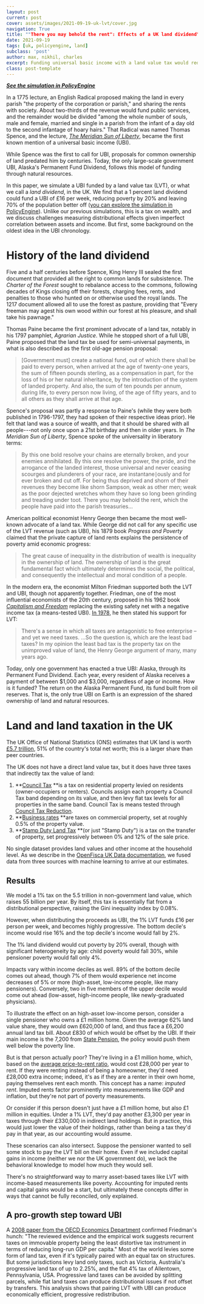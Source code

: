 ```yaml
---
layout: post
current: post
cover: assets/images/2021-09-19-uk-lvt/cover.jpg
navigation: True
title: ""There you may behold the rent": Effects of a UK land dividend"
date: 2021-09-19
tags: [uk, policyengine, land]
subclass: 'post'
author: max, nikhil, charles
excerpt: Funding universal basic income with a land value tax would reduce poverty and inequality, while raising questions about distributional measurement
class: post-template
---
```


**_[See the simulation in PolicyEngine](https://uk.policyengine.org/population-results?LVT=1&child_UBI=16&adult_UBI=16&senior_UBI=16)_**

In a 1775 lecture, an English Radical proposed making the land in every parish "the property of the corporation or parish," and sharing the rents with society. About two-thirds of the revenue would fund public services, and the remainder would be divided "among the whole number of souls, male and female, married and single in a parish from the infant of a day old to the second infantage of hoary hairs." That Radical was named Thomas Spence, and the lecture, _[The Meridian Sun of Liberty](https://quod.lib.umich.edu/e/ecco/004808953.0001.000/1:3?rgn=div1;view=fulltext)_, became the first known mention of a universal basic income (UBI).

While Spence was the first to call for UBI, proposals for common ownership of land predated him by centuries. Today, the only large-scale government UBI, Alaska's Permanent Fund Dividend, follows this model of funding through natural resources.

In this paper, we simulate a UBI funded by a land value tax (LVT), or what we call a _land dividend_, in the UK. We find that a 1 percent land dividend could fund a UBI of £16 per week, reducing poverty by 20% and leaving 70% of the population better off ([you can explore the simulation in PolicyEngine](https://uk.policyengine.org/population-results?LVT=1&child_UBI=16&adult_UBI=16&senior_UBI=16)). Unlike our previous simulations, this is a tax on wealth, and we discuss challenges measuring distributional effects given imperfect correlation between assets and income. But first, some background on the oldest idea in the UBI chronology.


# History of the land dividend

Five and a half centuries before Spence, King Henry III sealed the first document that provided all the right to common lands for subsistence.
The _Charter of the Forest_ sought to rebalance access to the commons, following decades of Kings closing off their forests, charging fees, rents, and penalties to those who hunted on or otherwise used the royal lands.
The 1217 document allowed all to use the forest as pasture, providing that "Every freeman may agest his own wood within our forest at his pleasure, and shall take his pawnage."

Thomas Paine became the first prominent advocate of a land tax, notably in his 1797 pamphlet, _Agrarian Justice_.
While he stopped short of a full UBI, Paine proposed that the land tax be used for semi-universal payments, in what is also described as the first old-age pension proposal:
>[Government must] create a national fund, out of which there shall be paid to every person, when arrived at the age of twenty-one years, the sum of fifteen pounds sterling, as a compensation in part, for the loss of his or her natural inheritance, by the introduction of the system of landed property. And also, the sum of ten pounds per annum, during life, to every person now living, of the age of fifty years, and to all others as they shall arrive at that age.

Spence's proposal was partly a response to Paine's (while they were both published in 1796-1797, they had spoken of their respective ideas prior).
He felt that land was a source of wealth, and that it should be shared with all people---not only once upon a 21st birthday and then in older years.
In _The Meridian Sun of Liberty_, Spence spoke of the universality in liberatory terms:
>By this one bold resolve your chains are eternally broken, and your enemies annihilated. By this one resolve the power, the pride, and the arrogance of the landed interest, those universal and never ceasing scourges and plunderers of your race, are instantane∣ously and for ever broken and cut off. For being thus deprived and shorn of their revenues they become like shorn Sampson, weak as other men; weak as the poor dejected wretches whom they have so long been grinding and treading under toot. There you may behold the rent, which the people have paid into the parish treasuries...

American political economist Henry George then became the most well-known advocate of a land tax.
While George did not call for any specific use of the LVT revenue (such as UBI), his 1879 book _Progress and Poverty_ claimed that the private capture of land rents explains the persistence of poverty amid economic progress:
>The great cause of inequality in the distribution of wealth is inequality in the ownership of land. The ownership of land is the great fundamental fact which ultimately determines the social, the political, and consequently the intellectual and moral condition of a people.

In the modern era, the economist Milton Friedman supported both the LVT and UBI, though not apparently together.
Friedman, one of the most influential economists of the 20th century, proposed in his 1962 book [_Capitalism and Freedom_](https://en.wikipedia.org/wiki/Capitalism_and_Freedom) replacing the existing safety net with a negative income tax (a means-tested UBI).
[In 1978](https://www.youtube.com/watch?v=yS7Jb58hcsc), he then stated his support for LVT:
>There's a sense in which all taxes are antagonistic to free enterprise – and yet we need taxes. ...So the question is, which are the least bad taxes? In my opinion the least bad tax is the property tax on the unimproved value of land, the Henry George argument of many, many years ago.

Today, only one government has enacted a true UBI: Alaska, through its Permanent Fund Dividend.
Each year, every resident of Alaska receives a payment of between $1,000 and $3,000, regardless of age or income.
How is it funded?
The return on the Alaska Permanent Fund, its fund built from oil reserves.
That is, the only true UBI on Earth is an expression of the shared ownership of land and natural resources.


# Land and land taxation in the UK

The UK Office of National Statistics (ONS) estimates that UK land is worth [£5.7 trillion](https://www.ons.gov.uk/economy/nationalaccounts/uksectoraccounts/bulletins/nationalbalancesheet/2018), 51% of the country's total net worth; this is a larger share than peer countries.

The UK does not have a direct land value tax, but it does have three taxes that indirectly tax the value of land:

1. **[Council Tax](https://www.gov.uk/council-tax) **is a tax on residential property levied on residents (owner-occupiers or renters). Councils assign each property a Council Tax band depending on its value, and then levy flat tax levels for all properties in the same band. Council Tax is means tested through [Council Tax Reduction](https://www.gov.uk/apply-council-tax-reduction).
2. **[Business rates](https://www.gov.uk/introduction-to-business-rates) **are taxes on commercial property, set at roughly 0.5% of the property value.
3. **[Stamp Duty Land Tax](https://www.gov.uk/stamp-duty-land-tax) **(or just "Stamp Duty") is a tax on the transfer of property, set progressively between 0% and 12% of the sale price.

No single dataset provides land values and other income at the household level. As we describe in the [OpenFisca UK Data documentation](https://policyengine.github.io/openfisca-uk-data/imputation.html#imputing-land-value-to-the-frs), we fused data from three sources with machine learning to arrive at our estimates.


## Results

We model a 1% tax on the 5.5 trillion in non-government land value, which raises 55 billion per year. By itself, this tax is essentially flat from a distributional perspective, raising the Gini inequality index by 0.08%.

<div>
  <script>
    $(document).ready(function(){
      $("#graph_graph_1_1").load("{{site.baseurl}}ubicenter.org/assets/markdown_assets/uk-lvt/graph_1_1.html");
    });
  </script>
</div>
<div id = "graph_graph_1_1"></div>

<div>
  <script>
    $(document).ready(function(){
      $("#graph_graph_1_2").load("{{site.baseurl}}ubicenter.org/assets/markdown_assets/uk-lvt/graph_1_2.html");
    });
  </script>
</div>
<div id = "graph_graph_1_2"></div>

However, when distributing the proceeds as UBI, the 1% LVT funds £16 per person per week, and becomes highly progressive. The bottom decile's income would rise 16% and the top decile's income would fall by 2%.

<div>
  <script>
    $(document).ready(function(){
      $("#graph_graph_3_1").load("{{site.baseurl}}ubicenter.org/assets/markdown_assets/uk-lvt/graph_3_1.html");
    });
  </script>
</div>
<div id = "graph_graph_3_1"></div>

The 1% land dividend would cut poverty by 20% overall, though with significant heterogeneity by age: child poverty would fall 30%, while pensioner poverty would fall only 4%.

<div>
  <script>
    $(document).ready(function(){
      $("#graph_graph_5_1").load("{{site.baseurl}}ubicenter.org/assets/markdown_assets/uk-lvt/graph_5_1.html");
    });
  </script>
</div>
<div id = "graph_graph_5_1"></div>

Impacts vary within income deciles as well. 89% of the bottom decile comes out ahead, though 7% of them would experience net income decreases of 5% or more (high-asset, low-income people, like many pensioners). Conversely, two in five members of the upper decile would come out ahead (low-asset, high-income people, like newly-graduated physicians).

<div>
  <script>
    $(document).ready(function(){
      $("#graph_graph_7_1").load("{{site.baseurl}}ubicenter.org/assets/markdown_assets/uk-lvt/graph_7_1.html");
    });
  </script>
</div>
<div id = "graph_graph_7_1"></div>

To illustrate the effect on an high-asset low-income person, consider a single pensioner who owns a £1 million home. Given the average 62% land value share, they would own £620,000 of land, and thus face a £6,200 annual land tax bill.
About £830 of which would be offset by the UBI.
If their main income is the 7,200 from [State Pension](https://www.gov.uk/state-pension), the policy would push them well below the poverty line.

But is that person actually poor? They're living in a £1 million home, which, based on the [average price-to-rent ratio](https://www.globalpropertyguide.com/Europe/United-Kingdom/price-rent-ratio), would cost £28,000 per year to rent. If they were renting instead of being a homeowner, they'd need £28,000 extra income; indeed, it's as if they are a renter in their own home, paying themselves rent each month. This concept has a name: _imputed rent_.
Imputed rents factor prominently into measurements like GDP and inflation, but they're not part of poverty measurements.

Or consider if this person doesn't just have a £1 million home, but also £1 million in equities.
Under a 1% LVT, they'd pay another £3,300 per year in taxes through their £330,000 in indirect land holdings.
But in practice, this would just lower the value of their holdings, rather than being a tax they'd pay in that year, as our accounting would assume.

These scenarios can also intersect.
Suppose the pensioner wanted to sell some stock to pay the LVT bill on their home.
Even if we included capital gains in income (neither we nor the UK government do), we lack the behavioral knowledge to model how much they would sell.

There's no straightforward way to marry asset-based taxes like LVT with income-based measurements like poverty.
Accounting for imputed rents and capital gains would be a start, but ultimately these concepts differ in ways that cannot be fully reconciled, only explained.

## A pro-growth step toward UBI

A [2008 paper from the OECD Economics Department](https://www.oecd-ilibrary.org/docserver/241216205486.pdf?expires=1625154113&id=id&accname=guest&checksum=1C37382017FFC08ADBEAB9DB5DD0F96C) confirmed Friedman's hunch: "The reviewed evidence and the empirical work suggests recurrent taxes on immovable property being the least distortive tax instrument in terms of reducing long-run GDP per capita."
Most of the world levies some form of land tax, even if it's typically paired with an equal tax on structures.
But some jurisdictions levy land only taxes, such as Victoria, Australia's progressive land tax of up to 2.25%, and the flat 4% tax of Allentown, Pennsylvania, USA.
Progressive land taxes can be avoided by splitting parcels, while flat land taxes can produce distributional issues if not offset by transfers.
This analysis shows that pairing LVT with UBI can produce economically efficient, progressive redistribution.